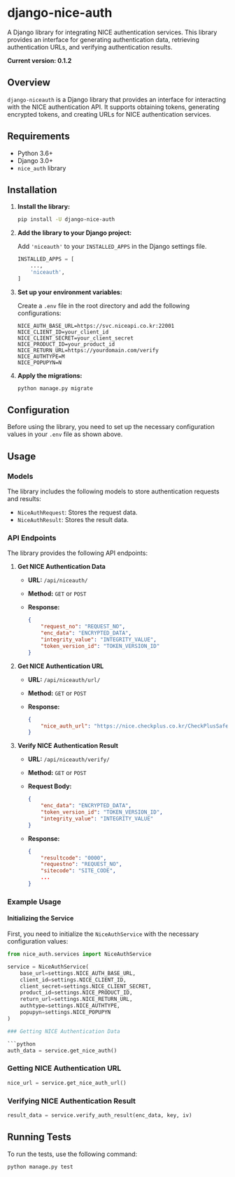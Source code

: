 # django-nice-auth

A Django library for integrating NICE authentication services. This library provides an interface for generating authentication data, retrieving authentication URLs, and verifying authentication results.

**Current version: 0.1.2**

## Overview

`django-niceauth` is a Django library that provides an interface for interacting with the NICE authentication API. It supports obtaining tokens, generating encrypted tokens, and creating URLs for NICE authentication services.

## Requirements

- Python 3.6+
- Django 3.0+
- `nice_auth` library

## Installation

1. **Install the library:**

    ```bash
    pip install -U django-nice-auth
    ```

2. **Add the library to your Django project:**

    Add `'niceauth'` to your `INSTALLED_APPS` in the Django settings file.

    ```python
    INSTALLED_APPS = [
        ...,
        'niceauth',
    ]
    ```

3. **Set up your environment variables:**

    Create a `.env` file in the root directory and add the following configurations:

    ```env
    NICE_AUTH_BASE_URL=https://svc.niceapi.co.kr:22001
    NICE_CLIENT_ID=your_client_id
    NICE_CLIENT_SECRET=your_client_secret
    NICE_PRODUCT_ID=your_product_id
    NICE_RETURN_URL=https://yourdomain.com/verify
    NICE_AUTHTYPE=M
    NICE_POPUPYN=N
    ```

4. **Apply the migrations:**

    ```bash
    python manage.py migrate
    ```

## Configuration

Before using the library, you need to set up the necessary configuration values in your `.env` file as shown above.

## Usage

### Models

The library includes the following models to store authentication requests and results:

- `NiceAuthRequest`: Stores the request data.
- `NiceAuthResult`: Stores the result data.

### API Endpoints

The library provides the following API endpoints:

1. **Get NICE Authentication Data**

    - **URL:** `/api/niceauth/`
    - **Method:** `GET` or `POST`
    - **Response:**

        ```json
        {
            "request_no": "REQUEST_NO",
            "enc_data": "ENCRYPTED_DATA",
            "integrity_value": "INTEGRITY_VALUE",
            "token_version_id": "TOKEN_VERSION_ID"
        }
        ```

2. **Get NICE Authentication URL**

    - **URL:** `/api/niceauth/url/`
    - **Method:** `GET` or `POST`
    - **Response:**

        ```json
        {
            "nice_auth_url": "https://nice.checkplus.co.kr/CheckPlusSafeModel/service.cb?m=service&token_version_id=TOKEN_VERSION_ID&enc_data=ENCRYPTED_DATA&integrity_value=INTEGRITY_VALUE"
        }
        ```

3. **Verify NICE Authentication Result**

    - **URL:** `/api/niceauth/verify/`
    - **Method:** `GET` or `POST`
    - **Request Body:**

        ```json
        {
            "enc_data": "ENCRYPTED_DATA",
            "token_version_id": "TOKEN_VERSION_ID",
            "integrity_value": "INTEGRITY_VALUE"
        }
        ```
    - **Response:**

        ```json
        {
            "resultcode": "0000",
            "requestno": "REQUEST_NO",
            "sitecode": "SITE_CODE",
            ...
        }
        ```

### Example Usage

#### Initializing the Service

First, you need to initialize the `NiceAuthService` with the necessary configuration values:

```python
from nice_auth.services import NiceAuthService

service = NiceAuthService(
    base_url=settings.NICE_AUTH_BASE_URL,
    client_id=settings.NICE_CLIENT_ID,
    client_secret=settings.NICE_CLIENT_SECRET,
    product_id=settings.NICE_PRODUCT_ID,
    return_url=settings.NICE_RETURN_URL,
    authtype=settings.NICE_AUTHTYPE,
    popupyn=settings.NICE_POPUPYN
)

### Getting NICE Authentication Data

```python
auth_data = service.get_nice_auth()
```

### Getting NICE Authentication URL

```python
nice_url = service.get_nice_auth_url()
```

### Verifying NICE Authentication Result

```python
result_data = service.verify_auth_result(enc_data, key, iv)
```

## Running Tests
To run the tests, use the following command:

```bash
python manage.py test
```
